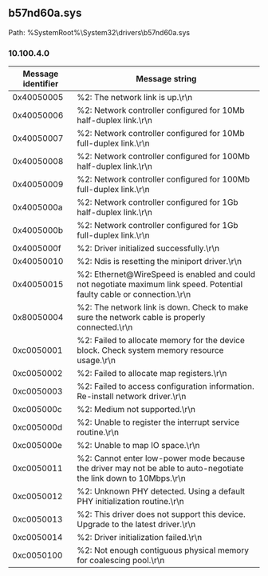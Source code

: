 ## b57nd60a.sys

Path: %SystemRoot%\System32\drivers\b57nd60a.sys

### 10.100.4.0

Message identifier | Message string
--- | ---
0x40050005 | %2: The network link is up.\r\n
0x40050006 | %2: Network controller configured for 10Mb half-duplex link.\r\n
0x40050007 | %2: Network controller configured for 10Mb full-duplex link.\r\n
0x40050008 | %2: Network controller configured for 100Mb half-duplex link.\r\n
0x40050009 | %2: Network controller configured for 100Mb full-duplex link.\r\n
0x4005000a | %2: Network controller configured for 1Gb half-duplex link.\r\n
0x4005000b | %2: Network controller configured for 1Gb full-duplex link.\r\n
0x4005000f | %2: Driver initialized successfully.\r\n
0x40050010 | %2: Ndis is resetting the miniport driver.\r\n
0x40050015 | %2: Ethernet@WireSpeed is enabled and could not negotiate maximum link speed. Potential faulty cable or connection.\r\n
0x80050004 | %2: The network link is down.  Check to make sure the network cable is properly connected.\r\n
0xc0050001 | %2: Failed to allocate memory for the device block.  Check system memory resource usage.\r\n
0xc0050002 | %2: Failed to allocate map registers.\r\n
0xc0050003 | %2: Failed to access configuration information.  Re-install network driver.\r\n
0xc005000c | %2: Medium not supported.\r\n
0xc005000d | %2: Unable to register the interrupt service routine.\r\n
0xc005000e | %2: Unable to map IO space.\r\n
0xc0050011 | %2: Cannot enter low-power mode because the driver may not be able to auto-negotiate the link down to 10Mbps.\r\n
0xc0050012 | %2: Unknown PHY detected.  Using a default PHY initialization routine.\r\n
0xc0050013 | %2: This driver does not support this device.  Upgrade to the latest driver.\r\n
0xc0050014 | %2: Driver initialization failed.\r\n
0xc0050100 | %2: Not enough contiguous physical memory for coalescing pool.\r\n
